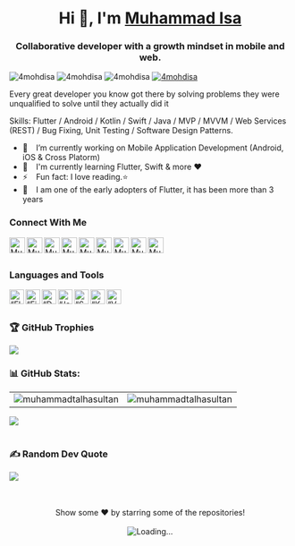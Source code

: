 
<h1 align="center"> Hi 👋, I'm <a href="https://isaxcode.vercel.app">Muhammad Isa</a></h1>
<h3 align="center">Collaborative developer with a growth mindset in mobile and web.</h3>

<div class="row">
    <img src="https://img.shields.io/github/followers/4mohdisa?label=Github%20followers&style=for-the-badge" alt="4mohdisa" />
    <img src="https://img.shields.io/github/stars/4mohdisa?label=Github%20stars&style=for-the-badge" alt="4mohdisa" />
    <img  src="https://komarev.com/ghpvc/?username=4mohdisa&label=Profile Views&color=blue&style=for-the-badge" alt="4mohdisa" />
    <a href="https://www.linkedin.com/in/4mohdisa/"><img src="https://img.shields.io/badge/-CONNECT-blue?style=for-the-badge&logo=Linkedin&link=https://www.linkedin.com/in/Mohammed Isa/" alt="4mohdisa" /> </a>
</div>

Every great developer you know got there by solving problems they were unqualified to solve until they actually did it

Skills: Flutter / Android / Kotlin / Swift / Java / MVP / MVVM / Web Services (REST) / Bug Fixing, Unit Testing / Software Design Patterns.

- 🔭 &ensp; I’m currently working on Mobile Application Development (Android, iOS & Cross Platorm)
- 🌱 &ensp; I'm currently learning Flutter, Swift & more ❤️
- ⚡ &ensp; Fun fact: I love reading.⭐
- 🗿 &ensp;  I am one of the early adopters of Flutter, it has been more than 3 years 

### Connect With Me

[<img align="left" alt="Muhammad Talha Sultan | Website" width="28px" src="https://firebasestorage.googleapis.com/v0/b/web-johannesmilke.appspot.com/o/other%2Fsocial%2Fwebsite.png?alt=media" />][website]
[<img align="left" alt="Muhammad Talha Sultan | Gmail" width="28px" src="https://www.vectorlogo.zone/logos/gmail/gmail-tile.svg" />][mail]
[<img align="left" alt="Muhammad Talha Sultan | YouTube" width="28px" src="https://www.vectorlogo.zone/logos/youtube/youtube-tile.svg" />][youtube]
[<img align="left" alt="Muhammad Talha Sultan | Twitter" width="28px" src="https://www.vectorlogo.zone/logos/twitter/twitter-tile.svg" />][twitter]
[<img align="left" alt="Muhammad Talha Sultan | LinkedIn" width="28px" src="https://www.vectorlogo.zone/logos/linkedin/linkedin-tile.svg" />][linkedin]
[<img align="left" alt="Muhammad Talha Sultan | Instagram" width="28px" src="https://www.vectorlogo.zone/logos/instagram/instagram-tile.svg" />][instagram]
[<img align="left" alt="Muhammad Talha Sultan | Facebook" width="28px" src="https://www.vectorlogo.zone/logos/facebook/facebook-tile.svg" />][facebook]
[<img align="left" alt="Muhammad Talha Sultan | Medium" width="28px" src="https://www.vectorlogo.zone/logos/medium/medium-tile.svg" />][medium]
[<img align="left" alt="Muhammad Talha Sultan | Gmail" width="28px" src="https://www.vectorlogo.zone/logos/whatsapp/whatsapp-tile.svg" />][whatsapp]

<br />
<br />

### Languages and Tools

[<img align="left" alt=“Flutter” width="26px" src="https://www.vectorlogo.zone/logos/flutterio/flutterio-icon.svg" />][flutter]
[<img align="left" alt=“Firebase” width="26px" src="https://www.vectorlogo.zone/logos/firebase/firebase-icon.svg" />][firebase]
[<img align="left" alt=“Dart” width="26px" src="https://www.vectorlogo.zone/logos/dartlang/dartlang-icon.svg" />][dart]
[<img align="left" alt=“Java” width="26px" src="https://www.vectorlogo.zone/logos/java/java-icon.svg" />][java]
[<img align="left" alt=“Swift” width="26px" src="https://www.vectorlogo.zone/logos/swift/swift-icon.svg" />][swift]
[<img align="left" alt=“Kotlin” width="26px" src="https://www.vectorlogo.zone/logos/kotlinlang/kotlinlang-icon.svg" />][kotlin]
[<img align="left" alt=“VSCode” width="26px" src="https://www.vectorlogo.zone/logos/visualstudio_code/visualstudio_code-icon.svg" />][vscode]

<br />
<br />

### 🏆 GitHub Trophies
![](https://github-profile-trophy.vercel.app/?username=muhammadtalhasultan&theme=darkhub&no-frame=false&no-bg=true&margin-w=4)



### 📊 GitHub Stats:
<table cellspacing="0" cellpadding="0" style="border:none;">
  <tr>
    <td>
      <img align="center" src="https://github-readme-stats.vercel.app/api?username=muhammadtalhasultan&show_icons=true&locale=en" alt="muhammadtalhasultan" />
    </td>
    <td>
      <img align="center" src="https://github-readme-streak-stats.herokuapp.com/?user=muhammadtalhasultan&" alt="muhammadtalhasultan" />
    </td>
   </tr>
</table>
<!-- <table cellspacing="0" cellpadding="0" style="border:none;">
  <tr>
    <td>
      <img align="center" src="https://activity-graph.herokuapp.com/graph?username=muhammadtalhasultan" alt="Talha's github stats"/>    
    </td> 
   </tr>
</table> -->

<a href="https://github.com/muhammadtalhasultan">
  <img align="center" src="https://github-readme-stats.vercel.app/api/top-langs/?username=muhammadtalhasultan&theme=light&hide_langs_below=1" />
</a>

<br />
<br />


### ✍️ Random Dev Quote
![](https://quotes-github-readme.vercel.app/api?type=horizontal&theme=radical)

<br />
<br /> 

<div align="center">
Show some ❤️ by starring some of the repositories!
<br />
<br />
<img align="center" src = "https://profile-counter.glitch.me/muhammadtalhasultan/count.svg" alt ="Loading...">
</div>

<br />
<br />

[website]: https://talhasultan.dev
[whatsapp]: https://wa.me/923055573634
[mail]: mailto:mail@talhasultan.dev
[twitter]: https://twitter.com/talhasultandev
[youtube]: https://www.youtube.com/muhammadtalhasultan
[linkedin]: https://linkedin.com/in/muhammadtalhasultan
[github]: https://github.com/muhammadtalhasultan
[instagram]: https://www.instagram.com/talhasultandev
[facebook]: https://www.facebook.com/TalhaSultanDev
[medium]: https://medium.com/@muhammadtalhasultan
[flutter]: https://flutter.dev
[dart]: https://dart.dev
[vscode]: https://code.visualstudio.com
[firebase]: https://firebase.google.com
[java]: https://www.java.com/en/
[swift]: https://developer.apple.com/swift/
[kotlin]: https://kotlinlang.org
